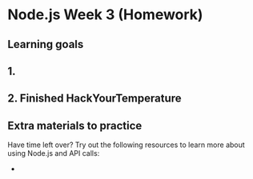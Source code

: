 # Node.js Week 3 (Homework)

## Learning goals

## 1.

## 2. Finished HackYourTemperature

## Extra materials to practice

Have time left over? Try out the following resources to learn more about using Node.js and API calls:

-
